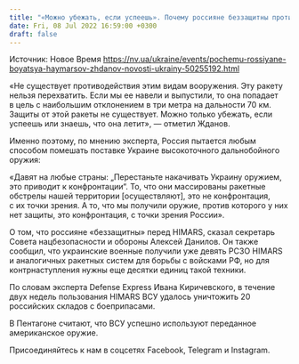 ```yaml
---
title: "«Можно убежать, если успеешь». Почему россияне беззащитны против HIMARSов — военный эксперт Олег Жданов"
date: Fri, 08 Jul 2022 16:59:00 +0300
draft: false
---
```

Источник: Новое Время https://nv.ua/ukraine/events/pochemu-rossiyane-boyatsya-haymarsov-zhdanov-novosti-ukrainy-50255192.html


«Не существует противодействия этим видам вооружения. Эту ракету нельзя перехватить. Если мы ее навели и выпустили, то она попадает в цель с наибольшим отклонением в три метра на дальности 70 км. Защиты от этой ракеты не существует. Можно только убежать, если успеешь или знаешь, что она летит», — отметил Жданов.

Именно поэтому, по мнению эксперта, Россия пытается любым способом помешать поставке Украине высокоточного дальнобойного оружия:

«Давят на любые страны: „Перестаньте накачивать Украину оружием, это приводит к конфронтации“. То, что они массированы ракетные обстрелы нашей территории [осуществляют], это не конфронтация, с их точки зрения. А то, что мы получили оружие, против которого у них нет защиты, это конфронтация, с точки зрения России».

О том, что россияне «беззащитны» перед HIMARS, сказал секретарь Совета нацбезопасности и обороны Алексей Данилов. Он также сообщил, что украинские военные получили уже девять РСЗО HIMARS и аналогичных ракетных систем для борьбы с войсками РФ, но для контрнаступления нужны еще десятки единиц такой техники.

По словам эксперта Defense Express Ивана Киричевского, в течение двух недель пользования HIMARS ВСУ удалось уничтожить 20 российских складов с боеприпасами.

В Пентагоне считают, что ВСУ успешно используют переданное американское оружие.

Присоединяйтесь к нам в соцсетях Facebook, Telegram и Instagram.
